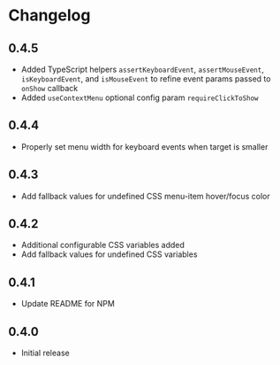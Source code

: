 # Changelog

## 0.4.5
* Added TypeScript helpers `assertKeyboardEvent`, `assertMouseEvent`, `isKeyboardEvent`, and `isMouseEvent` to refine event params passed to `onShow` callback
* Added `useContextMenu` optional config param `requireClickToShow`

## 0.4.4
* Properly set menu width for keyboard events when target is smaller

## 0.4.3
* Add fallback values for undefined CSS menu-item hover/focus color

## 0.4.2
* Additional configurable CSS variables added
* Add fallback values for undefined CSS variables

## 0.4.1
* Update README for NPM

## 0.4.0
* Initial release
